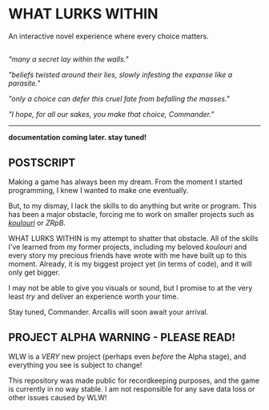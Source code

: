 # WHAT LURKS WITHIN

An interactive novel experience where every choice matters.

##

*"many a secret lay within the walls."*

*"beliefs twisted around their lies, slowly infesting the expanse like a parasite."*

*"only a choice can defer this cruel fate from befalling the masses."*

*"I hope, for all our sakes, you make that choice, Commander."*

---

**documentation coming later. stay tuned!**

## POSTSCRIPT

Making a game has always been my dream. From the moment I started programming, I knew I wanted to make one eventually.

But, to my dismay, I lack the skills to do anything but write or program. This has been a major obstacle, forcing me to work on smaller projects such as [*koulouri*](https://github.com/zeropointnothing/koulouri) or *ZRpB*.

WHAT LURKS WITHIN is my attempt to shatter that obstacle. All of the skills I've learned from my former projects, including my beloved *koulouri* and every story my precious friends have wrote with me have built up to this moment. Already, it is my biggest project yet (in terms of code), and it will only get bigger.

I may not be able to give you visuals or sound, but I promise to at the very least *try* and deliver an experience worth your time.

Stay tuned, Commander. Arcallis will soon await your arrival.

## PROJECT ALPHA WARNING - PLEASE READ!

WLW is a *VERY* new project (perhaps even *before* the Alpha stage), and everything you see is subject to change!

This repository was made public for recordkeeping purposes, and the game is currently in no way stable. I am not responsible for any save data loss or other issues caused by WLW!
